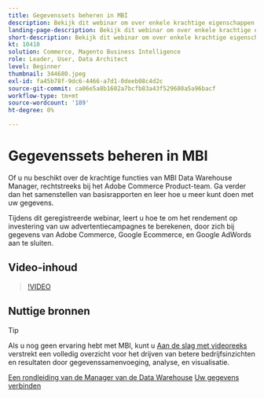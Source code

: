 ```yaml
---
title: Gegevenssets beheren in MBI
description: Bekijk dit webinar om over enkele krachtige eigenschappen van de Manager van de Data Warehouse te leren MBI.
landing-page-description: Bekijk dit webinar om over enkele krachtige eigenschappen van de Manager van de Data Warehouse te leren MBI.
short-description: Bekijk dit webinar om over enkele krachtige eigenschappen van de Manager van de Data Warehouse te leren MBI.
kt: 10410
solution: Commerce, Magento Business Intelligence
role: Leader, User, Data Architect
level: Beginner
thumbnail: 344680.jpeg
exl-id: fa45b78f-9dc6-4466-a7d1-0deeb08c4d2c
source-git-commit: ca06e5a8b1602a7bcfb83a43f529680a5a96bacf
workflow-type: tm+mt
source-wordcount: '189'
ht-degree: 0%

---
```


# Gegevenssets beheren in MBI

Of u nu beschikt over de krachtige functies van MBI Data Warehouse Manager, rechtstreeks bij het Adobe Commerce Product-team. Ga verder dan het samenstellen van basisrapporten en leer hoe u meer kunt doen met uw gegevens.

Tijdens dit geregistreerde webinar, leert u hoe te om het rendement op investering van uw advertentiecampagnes te berekenen, door zich bij gegevens van Adobe Commerce, Google Ecommerce, en Google AdWords aan te sluiten.

## Video-inhoud

>[!VIDEO](https://video.tv.adobe.com/v/344680?quality=12&learn=on)

## Nuttige bronnen

>[!TIP]
>
>Als u nog geen ervaring hebt met MBI, kunt u [Aan de slag met videoreeks](https://experienceleague.adobe.com/docs/commerce-learn/tutorials/mbi/introduction/1-overview.html) verstrekt een volledig overzicht voor het drijven van betere bedrijfsinzichten en resultaten door gegevenssamenvoeging, analyse, en visualisatie.

[Een rondleiding van de Manager van de Data Warehouse](https://experienceleague.adobe.com/docs/commerce-business-intelligence/mbi/analyze/warehouse-manager/tour-dwm.html)
[Uw gegevens verbinden](https://experienceleague.adobe.com/docs/commerce-business-intelligence/mbi/analyze/connecting/connecting-data.html)
